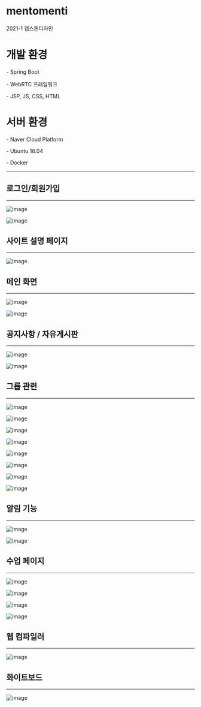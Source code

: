 # mentomenti
2021-1 캡스톤디자인

<h1> 개발 환경 </h1>
<p>- Spring Boot
<p>- WebRTC 프레임워크
<p>- JSP, JS, CSS, HTML

<h1> 서버 환경 </h1>
<p>- Naver Cloud Platform
<p>- Ubuntu 18.04
<p>- Docker

<hr>
<h2> 로그인/회원가입 </h2>
<hr>

![image](https://user-images.githubusercontent.com/76891875/123451199-77a82700-d618-11eb-8869-9964d5427bc4.png)

![image](https://user-images.githubusercontent.com/76891875/123451228-7e369e80-d618-11eb-9465-b585f7d05815.png)


<h2> 사이트 설명 페이지 </h2>
<hr>

![image](https://user-images.githubusercontent.com/76891875/123451596-9dcdc700-d618-11eb-8e95-d541350cb609.png)

<h2> 메인 화면 </h2>
<hr>

![image](https://user-images.githubusercontent.com/76891875/123451709-b807a500-d618-11eb-9e80-4b5bd2c4a143.png)

![image](https://user-images.githubusercontent.com/76891875/123451763-c3f36700-d618-11eb-85ce-535846aaa66f.png)

<h2> 공지사항 / 자유게시판 </h2>
<hr>

![image](https://user-images.githubusercontent.com/76891875/123451832-d2da1980-d618-11eb-800b-5e9725727b2d.png)

![image](https://user-images.githubusercontent.com/76891875/123451839-d4a3dd00-d618-11eb-90c5-390457ca2e43.png)

<h2> 그룹 관련 </h2>
<hr>

![image](https://user-images.githubusercontent.com/76891875/123451909-e38a8f80-d618-11eb-81d5-f9e3c69c20fa.png)

![image](https://user-images.githubusercontent.com/76891875/123451919-e5545300-d618-11eb-947f-2d502e2d80cb.png)

![image](https://user-images.githubusercontent.com/76891875/123451933-e84f4380-d618-11eb-9cf0-a840164dd749.png)

![image](https://user-images.githubusercontent.com/76891875/123451949-eab19d80-d618-11eb-84b4-4e3b7de90c7e.png)

![image](https://user-images.githubusercontent.com/76891875/123451973-ef765180-d618-11eb-9133-1e91eef5a63b.png)

![image](https://user-images.githubusercontent.com/76891875/123452142-1765b500-d619-11eb-9e62-1b2e3ce88735.png)

![image](https://user-images.githubusercontent.com/76891875/123452157-1a60a580-d619-11eb-8533-232f4363e40e.png)

![image](https://user-images.githubusercontent.com/76891875/123452162-1c2a6900-d619-11eb-8e6d-e0b3c04e1e89.png)

<h2> 알림 기능 </h2>
<hr>

![image](https://user-images.githubusercontent.com/76891875/123452172-1f255980-d619-11eb-9611-6cc14db334a6.png)

![image](https://user-images.githubusercontent.com/76891875/123452240-2ea4a280-d619-11eb-970d-cb4e6058cccc.png)

<h2> 수업 페이지 </h2>
<hr>

![image](https://user-images.githubusercontent.com/76891875/123452289-3a906480-d619-11eb-862a-4066b5c95c6b.png)

![image](https://user-images.githubusercontent.com/76891875/123452305-3f551880-d619-11eb-841a-a7ae2ab1509b.png)

![image](https://user-images.githubusercontent.com/76891875/123452335-47ad5380-d619-11eb-9fcf-2bdde189a905.png)

![image](https://user-images.githubusercontent.com/76891875/123452351-4bd97100-d619-11eb-94b6-133c4cafbd33.png)


<h2> 웹 컴파일러 </h2>
<hr>

![image](https://user-images.githubusercontent.com/76891875/123452384-53991580-d619-11eb-83c9-3d68d6e1262e.png)

<h2> 화이트보드 </h2>
<hr>

![image](https://user-images.githubusercontent.com/76891875/123452427-5dbb1400-d619-11eb-93dd-2f9db6766fb5.png)





